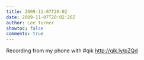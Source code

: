 ```yaml
---
title: 2009-11-07T20-02
date: 2009-11-07T20:02:26Z
author: Lee Turner
showtoc: false
comments: true
---
```


Recording from my phone with #qik http://qik.ly/pZQd

